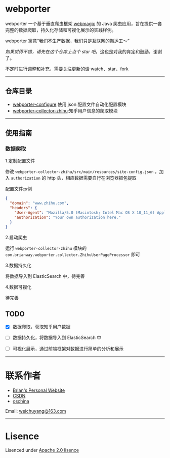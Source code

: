 # webporter

webporter 一个基于垂直爬虫框架 [webmagic](http://webmagic.io/) 的 Java 爬虫应用，旨在提供一套完整的数据爬取，持久化存储和可视化展示的实践样例。

webporter 寓意“我们不生产数据，我们只是互联网的搬运工～”

*如果觉得不错，请先在这个仓库上点个 star 吧*，这也是对我的肯定和鼓励，谢谢了。

不定时进行调整和补充，需要关注更新的请 watch、star、fork


-----

## 仓库目录

- [webporter-configure](/webporter-configure):使用 json 配置文件自动化配置模块
- [webporter-collector-zhihu](/webporter-collector-zhihu):知乎用户信息的爬取模块



-----


## 使用指南

### 数据爬取

1.定制配置文件

修改 `webporter-collector-zhihu/src/main/resources/site-config.json` ，加入 `authorization` 的 http 头，相应数据需要自行在浏览器抓包提取

配置文件示例

```json
{
  "domain": "www.zhihu.com",
  "headers": {
    "User-Agent": "Mozilla/5.0 (Macintosh; Intel Mac OS X 10_11_6) AppleWebKit/537.36 (KHTML, like Gecko) Chrome/53.0.2785.143 Safari/537.36",
    "authorization": "Your own authorization here."
  }
}
```

2.启动爬虫

运行 `webporter-collector-zhihu` 模块的 `com.brianway.webporter.collector.ZhihuUserPageProcessor` 即可

3.数据持久化

将数据导入到 ElasticSearch 中，待完善

4.数据可视化

待完善


## TODO 

* [x] 数据爬取，获取知乎用户数据
* [ ] 数据持久化，将数据导入到 ElasticSearch 中
* [ ] 可视化展示，通过前端框架对数据进行简单的分析和展示


-----

# 联系作者

- [Brian's Personal Website](http://brianway.github.io/)
- [CSDN](http://blog.csdn.net/h3243212/)
- [oschina](http://my.oschina.net/brianway)


Email: weichuyang@163.com

-----

# Lisence

Lisenced under [Apache 2.0 lisence](http://opensource.org/licenses/Apache-2.0)



